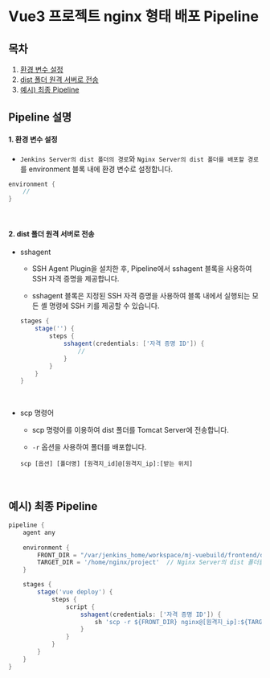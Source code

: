 # Vue3 프로젝트 nginx 형태 배포 Pipeline

## 목차

1. [환경 변수 설정](#1-환경-변수-설정)
2. [dist 폴더 원격 서버로 전송](#2-dist-폴더-원격-서버로-전송)
3. [예시) 최종 Pipeline](#예시-최종-pipeline)

## Pipeline 설명

#### 1. 환경 변수 설정

- `Jenkins Server의 dist 폴더의 경로`와 `Nginx Server의 dist 폴더를 배포할 경로`를 environment 블록 내에 환경 변수로 설정합니다.

```groovy
environment {
    //
}
```

<br>

#### 2. dist 폴더 원격 서버로 전송

- sshagent

    - SSH Agent Plugin을 설치한 후, Pipeline에서 sshagent 블록을 사용하여 SSH 자격 증명을 제공합니다.

    - sshagent 블록은 지정된 SSH 자격 증명을 사용하여 블록 내에서 실행되는 모든 셸 명령에 SSH 키를 제공할 수 있습니다.

    ```groovy
    stages {
        stage('') {
            steps {
                sshagent(credentials: ['자격 증명 ID']) {
                    //
                }
            }
        }
    }
    ```

<br>

- scp 명령어

    - scp 명령어를 이용하여 dist 폴더를 Tomcat Server에 전송합니다.

    - `-r` 옵션을 사용하여 폴더를 배포합니다.

    ```
    scp [옵션] [폴더명] [원격지_id]@[원격지_ip]:[받는 위치]
    ```

<br>

## 예시) 최종 Pipeline

```groovy
pipeline {
    agent any
    
    environment {
        FRONT_DIR = "/var/jenkins_home/workspace/mj-vuebuild/frontend/dist" // Jenkins Server의 dist 폴더 경로
        TARGET_DIR = '/home/nginx/project'  // Nginx Server의 dist 폴더를 배포할 경로
    }

    stages {
        stage('vue deploy') {
            steps {
                script {
                    sshagent(credentials: ['자격 증명 ID']) {
                        sh 'scp -r ${FRONT_DIR} nginx@[원격지_ip]:${TARGET_DIR}'
                    }
                }
            }
        }
    }
}
```

